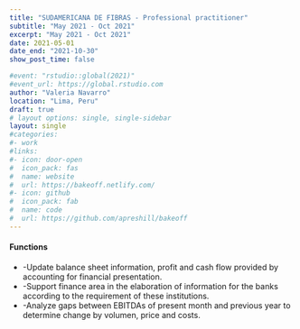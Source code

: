 ```yaml
---
title: "SUDAMERICANA DE FIBRAS - Professional practitioner"
subtitle: "May 2021 - Oct 2021"
excerpt: "May 2021 - Oct 2021"
date: 2021-05-01
date_end: "2021-10-30"
show_post_time: false

#event: "rstudio::global(2021)"
#event_url: https://global.rstudio.com
author: "Valeria Navarro"
location: "Lima, Peru"
draft: true
# layout options: single, single-sidebar
layout: single
#categories:
#- work
#links:
#- icon: door-open
#  icon_pack: fas
#  name: website
#  url: https://bakeoff.netlify.com/
#- icon: github
#  icon_pack: fab
#  name: code
#  url: https://github.com/apreshill/bakeoff
---
```


#### Functions
* -Update balance sheet information, profit and cash flow provided by accounting for financial presentation.
* -Support finance area in the elaboration of information for the banks according to the requirement of these institutions.
* -Analyze gaps between EBITDAs of present month and previous year to determine change by volumen, price and costs.


 
